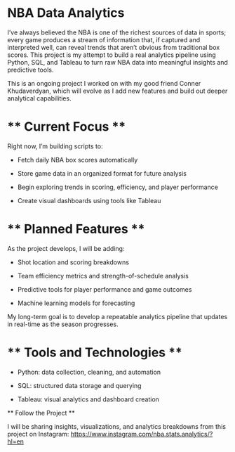 # **NBA Data Analytics**

I’ve always believed the NBA is one of the richest sources of data in sports; every game produces a stream of information that, if captured and interpreted well, can reveal trends that aren’t obvious from traditional box scores. This project is my attempt to build a real analytics pipeline using Python, SQL, and Tableau to turn raw NBA data into meaningful insights and predictive tools.

This is an ongoing project I worked on with my good friend Conner Khudaverdyan, which will evolve as I add new features and build out deeper analytical capabilities. 

# ** Current Focus **

Right now, I’m building scripts to:

- Fetch daily NBA box scores automatically

- Store game data in an organized format for future analysis

- Begin exploring trends in scoring, efficiency, and player performance

- Create visual dashboards using tools like Tableau


# ** Planned Features **

As the project develops, I will be adding:

- Shot location and scoring breakdowns

- Team efficiency metrics and strength-of-schedule analysis

- Predictive tools for player performance and game outcomes

- Machine learning models for forecasting

My long-term goal is to develop a repeatable analytics pipeline that updates in real-time as the season progresses.

# ** Tools and Technologies **

- Python: data collection, cleaning, and automation

- SQL: structured data storage and querying

- Tableau: visual analytics and dashboard creation

** Follow the Project **

I will be sharing insights, visualizations, and analytics breakdowns from this project on Instagram:
https://www.instagram.com/nba.stats.analytics/?hl=en



